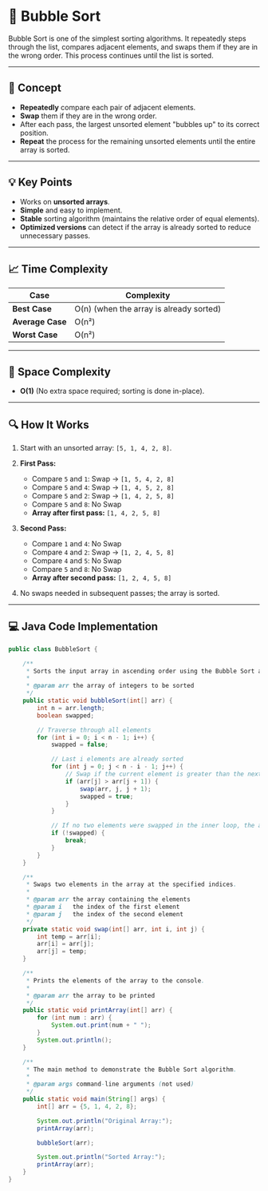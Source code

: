 # 📘 **Bubble Sort**

Bubble Sort is one of the simplest sorting algorithms. It repeatedly steps through the list, compares adjacent elements, and swaps them if they are in the wrong order. This process continues until the list is sorted.

---

## 🧠 **Concept**

- **Repeatedly** compare each pair of adjacent elements.
- **Swap** them if they are in the wrong order.
- After each pass, the largest unsorted element "bubbles up" to its correct position.
- **Repeat** the process for the remaining unsorted elements until the entire array is sorted.

---

## 💡 **Key Points**

- Works on **unsorted arrays**.
- **Simple** and easy to implement.
- **Stable** sorting algorithm (maintains the relative order of equal elements).
- **Optimized versions** can detect if the array is already sorted to reduce unnecessary passes.

---

## 📈 **Time Complexity**

| **Case**          | **Complexity**                           |
|-------------------|------------------------------------------|
| **Best Case**     | O(n) (when the array is already sorted)  |
| **Average Case**  | O(n²)                                    |
| **Worst Case**    | O(n²)                                    |

---

## 💾 **Space Complexity**

- **O(1)** (No extra space required; sorting is done in-place).

---

## 🔍 **How It Works**

1. Start with an unsorted array: `[5, 1, 4, 2, 8]`.
2. **First Pass:**
    - Compare `5` and `1`: Swap → `[1, 5, 4, 2, 8]`
    - Compare `5` and `4`: Swap → `[1, 4, 5, 2, 8]`
    - Compare `5` and `2`: Swap → `[1, 4, 2, 5, 8]`
    - Compare `5` and `8`: No Swap
    - **Array after first pass:** `[1, 4, 2, 5, 8]`

3. **Second Pass:**
    - Compare `1` and `4`: No Swap
    - Compare `4` and `2`: Swap → `[1, 2, 4, 5, 8]`
    - Compare `4` and `5`: No Swap
    - Compare `5` and `8`: No Swap
    - **Array after second pass:** `[1, 2, 4, 5, 8]`

4. No swaps needed in subsequent passes; the array is sorted.

---

## 💻 **Java Code Implementation**

```java
public class BubbleSort {

    /**
     * Sorts the input array in ascending order using the Bubble Sort algorithm.
     *
     * @param arr the array of integers to be sorted
     */
    public static void bubbleSort(int[] arr) {
        int n = arr.length;
        boolean swapped;

        // Traverse through all elements
        for (int i = 0; i < n - 1; i++) {
            swapped = false;

            // Last i elements are already sorted
            for (int j = 0; j < n - i - 1; j++) {
                // Swap if the current element is greater than the next
                if (arr[j] > arr[j + 1]) {
                    swap(arr, j, j + 1);
                    swapped = true;
                }
            }

            // If no two elements were swapped in the inner loop, the array is sorted
            if (!swapped) {
                break;
            }
        }
    }

    /**
     * Swaps two elements in the array at the specified indices.
     *
     * @param arr the array containing the elements
     * @param i   the index of the first element
     * @param j   the index of the second element
     */
    private static void swap(int[] arr, int i, int j) {
        int temp = arr[i];
        arr[i] = arr[j];
        arr[j] = temp;
    }

    /**
     * Prints the elements of the array to the console.
     *
     * @param arr the array to be printed
     */
    public static void printArray(int[] arr) {
        for (int num : arr) {
            System.out.print(num + " ");
        }
        System.out.println();
    }

    /**
     * The main method to demonstrate the Bubble Sort algorithm.
     *
     * @param args command-line arguments (not used)
     */
    public static void main(String[] args) {
        int[] arr = {5, 1, 4, 2, 8};

        System.out.println("Original Array:");
        printArray(arr);

        bubbleSort(arr);

        System.out.println("Sorted Array:");
        printArray(arr);
    }
}
